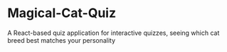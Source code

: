 # Magical-Cat-Quiz
A React-based quiz application for interactive quizzes, seeing which cat breed best matches your personality
